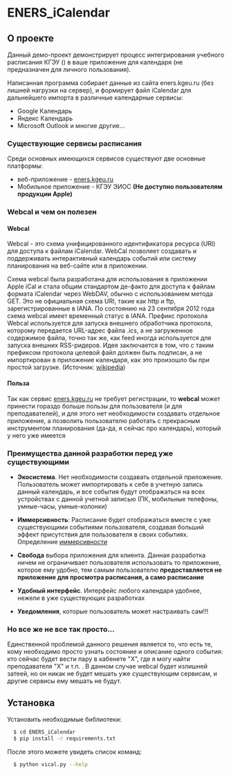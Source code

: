 # ENERS_iCalendar

## О проекте

Данный демо-проект демонстрирует процесс интегрирования учебного расписания КГЭУ () в ваше приложение для календаря (не предназначен для личного пользования). 

Написанная программа собирает данные из сайта eners.kgeu.ru (без лишней нагрузки на сервер), и формирует файл iCalendar для дальнейшего импорта в различные календарные сервисы:
- Google Календарь
- Яндекс Календарь
- Microsoft Outlook и многие другие...

### Существующие сервисы расписания

Среди основных имеющихся сервисов существуют две основные платформы:
- веб-приложение - [eners.kgeu.ru](https://eners.kgeu.ru/)
- Мобильное приложение - КГЭУ ЭИОС __(Не доступно пользователям продукции Apple)__

### Webcal и чем он полезен
#### Webcal

Webcal - это схема унифицированного идентификатора ресурса (URI) для доступа к файлам iCalendar. WebCal позволяет создавать и поддерживать интерактивный календарь событий или систему планирования на веб-сайте или в приложении.

Схема webcal была разработана для использования в приложении Apple iCal и стала общим стандартом де-факто для доступа к файлам формата iCalendar через WebDAV, обычно с использованием метода GET. Это не официальная схема URI, такие как http и ftp, зарегистрированные в IANA. По состоянию на 23 сентября 2012 года схема webcal имеет временный статус в IANA. Префикс протокола Webcal используется для запуска внешнего обработчика протокола, которому передается URL-адрес файла .ics, а не загруженное содержимое файла, точно так же, как feed иногда используется для запуска внешних RSS-ридеров. Идея заключается в том, что с таким префиксом протокола целевой файл должен быть подписан, а не импортирован в приложение календаря, как это произошло бы при простой загрузке. (Источник: [wikipedia](https://en.wikipedia.org/wiki/Webcal))

#### Польза

Так как сервис [eners.kgeu.ru](https://eners.kgeu.ru/) не требует регистрации, то __webcal__ может принести гораздо больше пользы для пользователя (и для преподавателей), и для этого нет необходимости создавать отдельное приложение, а позволить пользователю работать с прекрасным инструментом планирования (да-да, я сейчас про календарь), который у него уже имеется

### Преимущества данной разработки перед уже существующими

- **Экосистема**. Нет необходимости создавать отдельной приложение. Пользователь может импортировать к себе в учетную запись данный календарь, и все события будут отображаться на всех устройствах с данной учетной записью (ПК, мобильные телефоны, умные-часы, умные-колонки)

- **Иммерсивность**: Расписание будет отображаться вместе с уже существующими событиями пользователя, создавая больший эффект присутствия для пользователя в своих событиях. Определение [иммерсивности](https://ru.wiktionary.org/wiki/%D0%B8%D0%BC%D0%BC%D0%B5%D1%80%D1%81%D0%B8%D0%B2%D0%BD%D0%BE%D1%81%D1%82%D1%8C)

- **Свобода** выбора приложения для клиента. Данная разработка ничем не ограничивает пользователя использовать то приложение, которое ему удобно, тем самым пользователю **предоставляется не приложение для просмотра расписания, а само расписание**

- **Удобный интерфейс**. Интерфейс любого календаря удобнее, нежели в уже существующих разработках

- **Уведомления**, которые пользователь может настраивать сам!!!

### Но все же не все так просто...

Единственной проблемой данного решения является то, что есть те, кому необходимо просто узнать состояние и описание одного события: кто сейчас будет вести пару в кабенете "X", где я могу найти преподавателя "X" и т.п. . В данном случае webcal будет излишней затеей, но он никак не будет мешать уже существующим сервисам, и другие сервисы ему мешать не будут.

## Установка

Установить необходимые библиотеки:
``` zsh
  $ cd ENERS_iCalendar
  $ pip install -r requirements.txt 
```

После этого можете увидеть список команд:
``` zsh
  $ python vical.py --help
```
